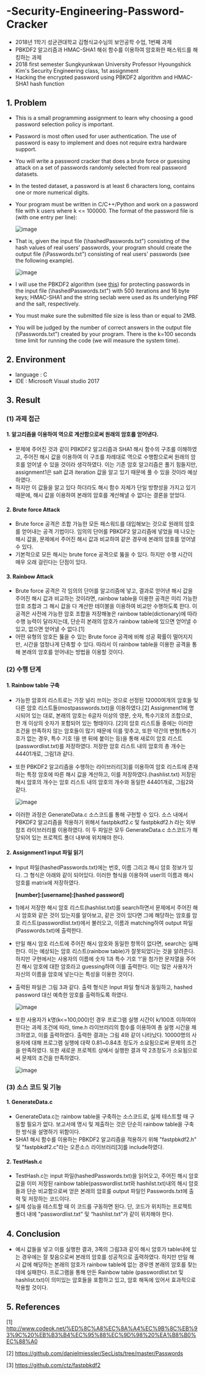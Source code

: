 # -Security-Engineering-Password-Cracker
 - 2018년 1학기 성균관대학교 김형식교수님의 보안공학 수업, 1번째 과제
 - PBKDF2 알고리즘과 HMAC-SHA1 해쉬 함수를 이용하여 암호화한 패스워드를 해킹하는 과제
 - 2018 first semester Sungkyunkwan University Professor Hyoungshick Kim's Security Engineering class, 1st assignment
 - Hacking the encrypted password using PBKDF2 algorithm and HMAC-SHA1 hash function

## 1. Problem
 - This is a small programming assignment to learn why choosing a good password selection policy is important.
 
 - Password is most often used for user authentication. The use of password is easy to implement and does not require extra hardware support.
 - You will write a password cracker that does a brute force or guessing attack on a set of passwords randomly selected from real password datasets.
 - In the tested dataset, a password is at least 6 characters long, contains one or more numerical digits.
 - Your program must be written in C/C++/Python and work on a password file with k users where k <= 100000. The format of the password file is (with one entry per line):
   
   ![image](https://user-images.githubusercontent.com/26705935/41457050-5b9fc0fe-70bd-11e8-8114-aa73035a8d2a.png)
     
 - That is, given the input file (\hashedPasswords.txt") consisting of the hash values of real users' passwords, your program should create the output file (\Passwords.txt") consisting of real users' passwords (see the following example).
 
   ![image](https://user-images.githubusercontent.com/26705935/41457096-812a6d10-70bd-11e8-86ee-bd1de2b92d01.png)

 - I will use the PBKDF2 algorithm (see [this](http://www.ietf.org/rfc/rfc2898.txt)) for protecting passwords in the input file (\hashedPasswords.txt") with 500 iterations and 16 byte keys; HMAC-SHA1 and the string seclab were used as its underlying PRF and the salt, respectively.
 
 - You must make sure the submitted file size is less than or equal to 2MB.
 - You will be judged by the number of correct answers in the output file (\Passwords.txt") created by your program. There is the k=100 seconds time limit for running the code (we will measure the system time).
   
## 2. Environment
 - language : C
 - IDE : Microsoft Visual studio 2017
 
## 3. Result
### (1) 과제 접근
#### 1. 알고리즘을 이용하여 역으로 계산함으로써 원래의 암호를 얻어낸다.
 - 문제에 주어진 것과 같이 PBKDF2 알고리즘과 SHA1 해시 함수의 구조를 이해하였고, 주어진 해시 값을 이용하여 이 구조를 차례대로 역으로 수행함으로써 원래의 암호를 얻어낼 수 있을 것이라 생각하였다. 이는 기존 암호 알고리즘은 풀기 힘들지만, assignment1은 salt 값과 iteration 값을 알고 있기 때문에 풀 수 있을 것이라 예상하였다. 
 - 하지만 이 값들을 알고 있다 하더라도 해시 함수 자체가 단일 방향성을 가지고 있기 때문에, 해시 값을 이용하여 본래의 암호를 계산해낼 수 없다는 결론을 얻었다.
 
#### 2. Brute force Attack
 - Brute force 공격은 조합 가능한 모든 패스워드를 대입해보는 것으로 원래의 암호를 얻어내는 공격 기법이다. 임의의 단어를 PBKDF2 알고리즘에 넣었을 때 나오는 해시 값을, 문제에서 주어진 해시 값과 비교하여 같은 경우에 본래의 암호를 얻어낼 수 있다. 
 - 기본적으로 모든 해시는 brute force 공격으로 뚫을 수 있다. 하지만 수행 시간이 매우 오래 걸린다는 단점이 있다.
 
#### 3. Rainbow Attack
 - Brute force 공격은 각 임의의 단어를 알고리즘에 넣고, 결과로 얻어낸 해시 값을 주어진 해시 값과 비교하는 것이라면, rainbow table을 이용한 공격은 미리 가능한 암호 조합과 그 해시 값을 다 계산한 테이블을 이용하여 비교만 수행하도록 한다. 이 공격은 사전에 가능한 암호 조합을 저장해놓은 rainbow table(dictionary)에 따라 수행 능력이 달라지는데, 단순히 본래의 암호가 rainbow table에 있으면 얻어낼 수 있고, 없으면 얻어낼 수 없다.[1]
 - 어떤 유형의 암호든 뚫을 수 있는 Brute force 공격에 비해 성공 확률이 떨어지지만, 시간을 엄청나게 단축할 수 있다. 따라서 이 rainbow table을 이용한 공격을 통해 본래의 암호를 얻어내는 방법을 이용할 것이다.
 
### (2) 수행 단계
#### 1. Rainbow table 구축
 - 가능한 암호의 리스트로는 가장 널리 쓰이는 것으로 선정된 12000여개의 암호들 및 다른 암호 리스트들(mostpasswords.txt)을 이용하였다.[2] Assignment1에 명시되어 있는 대로, 본래의 암호는 6글자 이상의 영문, 숫자, 특수기호의 조합으로, 한 개 이상의 숫자가 포함되어 있는 형태이다. [2]의 암호 리스트들 중에는 이러한 조건을 만족하지 않는 암호들이 많기 때문에 이를 맞추고, 또한 약간의 변형(특수기호가 없는 경우, 특수 기호 !을 맨 뒤에 붙이는 등)을 통해 새로이 암호 리스트(passwordlist.txt)를 저장하였다. 저장한 암호 리스트 내의 암호의 총 개수는 44401개로, 그림1과 같다.
 
 - 또한 PBKDF2 알고리즘을 수행하는 라이브러리[3]를 이용하여 암호 리스트에 존재하는 특정 암호에 따른 해시 값을 계산하고, 이를 저장하였다.(hashlist.txt) 저장된 해시 암호의 개수는 암호 리스트 내의 암호의 개수와 동일한 44401개로, 그림2와 같다.
 
   ![image](https://user-images.githubusercontent.com/26705935/41457415-83bdd0ac-70be-11e8-8cc1-d37a6f0bb359.png)
 
 - 이러한 과정은 GenerateData.c 소스코드를 통해 구현할 수 있다. 소스 내에서 PBKDF2 알고리즘을 적용하기 위해서 fastpbkdf2.c 및 fastpbkdf2.h 라는 외부 참조 라이브러리를 이용하였다. 이 두 파일은 모두 GenerateData.c 소스코드가 해당되어 있는 프로젝트 폴더 내부에 위치해야 한다.

#### 2. Assignment1 input 파일 읽기
 - Input 파일(hashedPasswords.txt)에는 번호, 이름 그리고 해시 암호 정보가 있다. 그 형식은 아래와 같이 되어있다. 이러한 형식을 이용하여 user의 이름과 해시 암호를 matrix에 저장하였다.

     **[number]:[username]:[hashed password]**

 - 1)에서 저장한 해시 암호 리스트(hashlist.txt)를 search하면서 문제에서 주어진 해시 암호와 같은 것이 있는지를 알아보고, 같은 것이 있다면 그에 해당하는 암호를 암호 리스트(passwordlist.txt)에서 불러오고, 이름과 matching하여 output 파일(Passwords.txt)에 출력한다.

 - 만일 해시 암호 리스트에 주어진 해시 암호와 동일한 항목이 없다면, search는 실패한다. 이는 예상되는 암호 리스트(rainbow table)가 잘못되었다는 것을 알려준다. 하지만 구현에서는 사용자의 이름에 숫자 1과 특수 기호 ‘!’을 첨가한 문자열을 주어진 해시 암호에 대한 암호라고 guessing하여 이를 출력한다. 이는 많은 사용자가 자신의 이름을 암호에 넣는다는 특성을 이용한 것이다.

 - 출력된 파일은 그림 3과 같다. 출력 형식은 Input 파일 형식과 동일하고, hashed password 대신 예측한 암호를 출력하도록 하였다.
 
   ![image](https://user-images.githubusercontent.com/26705935/41457468-b99ec06e-70be-11e8-9930-815a56d33ff0.png)
   
 - 또한 사용자가 k명(k<=100,000)인 경우 프로그램 실행 시간이 k/100초 이하여야 한다는 과제 조건에 따라, time.h 라이브러리의 함수를 이용하여 총 실행 시간을 체크하였고, 이를 출력하였다. 출력한 결과는 그림 4와 같이 나타났다. 10000명의 사용자에 대해 프로그램 실행에 대략 0.81~0.84초 정도가 소요됨으로써 문제의 조건을 만족하였다. 또한 새로운 프로젝트 상에서 실행한 결과 약 2초정도가 소요됨으로써 문제의 조건을 만족하였다.
 
   ![image](https://user-images.githubusercontent.com/26705935/41457511-d89cce84-70be-11e8-96da-2d5beb7b2272.png)
   
 ### (3) 소스 코드 및 기능
 #### 1. GenerateData.c
 - GenerateData.c는 rainbow table을 구축하는 소스코드로, 실제 테스트할 때 구동할 필요가 없다. 보고서에 명시 및 제출하는 것은 단순히 rainbow table을 구축한 방식을 설명하기 위함이다.
 - SHA1 해시 함수를 이용하는 PBKDF2 알고리즘을 적용하기 위해 "fastpbkdf2.h" 및 "fastpbkdf2.c"라는 오픈소스 라이브러리[3]를 include하였다.

#### 2. TestHash.c
 - TestHash.c는 input 파일(hashedPasswords.txt)을 읽어오고, 주어진 해시 암호 값을 이미 저장된 rainbow table(passwordlist.txt와 hashilst.txt)내의 해시 암호들과 단순 비교함으로써 얻은 본래의 암호를 output 파일인 Passwords.txt에 출력 및 저장하는 코드이다. 
  - 실제 성능을 테스트할 때 이 코드를 구동하면 된다. 단, 코드가 위치하는 프로젝트 폴더 내에 "passwordlist.txt" 및 “hashlist.txt"가 같이 위치해야 한다.
 
## 4. Conclusion
 - 예시 값들을 넣고 이를 실행한 결과, 3쪽의 그림3과 같이 해시 암호가 table내에 있는 경우에는 잘 찾음으로써 본래의 암호를 성공적으로 출력하였다. 하지만 만일 해시 값에 해당하는 본래의 암호가 rainbow table에 없는 경우엔 본래의 암호를 찾는데에 실패한다. 프로그램을 통해 만든 Rainbow table (passwordlist.txt 및 hashlist.txt)이 의미있는 암호들을 포함하고 있고, 암호 해독에 있어서 효과적으로 작용할 것이다.
 
## 5. References
 [1] http://www.codeok.net/%ED%8C%A8%EC%8A%A4%EC%9B%8C%EB%93%9C%20%EB%B3%B4%EC%95%88%EC%9D%98%20%EA%B8%B0%EC%88%A0
 
 [2] https://github.com/danielmiessler/SecLists/tree/master/Passwords
 
 [3] https://github.com/ctz/fastpbkdf2
